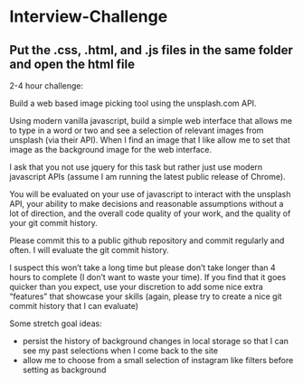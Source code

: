# Interview-Challenge
## Put the .css, .html, and .js files in the same folder and open the html file
2-4 hour challenge:

Build a web based image picking tool using the unsplash.com API.

Using modern vanilla javascript, build a simple web interface that allows me to type in a word or two and see a selection of relevant images from unsplash (via their API). When I find an image that I like allow me to set that image as the background image for the web interface.

I ask that you not use jquery for this task but rather just use modern javascript APIs (assume I am running the latest public release of Chrome).

You will be evaluated on your use of javascript to interact with the unsplash API, your ability to make decisions and reasonable assumptions without a lot of direction, and the overall code quality of your work, and the quality of your git commit history.

Please commit this to a public github repository and commit regularly and often. I will evaluate the git commit history.

I suspect this won’t take a long time but please don’t take longer than 4 hours to complete (I don’t want to waste your time). If you find that it goes quicker than you expect, use your discretion to add some nice extra “features” that showcase your skills (again, please try to create a nice git commit history that I can evaluate)

Some stretch goal ideas:
* persist the history of background changes in local storage so that I can see my past selections when I come back to the site
* allow me to choose from a small selection of instagram like filters before setting as background
